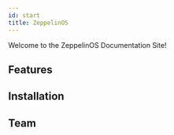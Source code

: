 ```yaml
---
id: start
title: ZeppelinOS
---
```


Welcome to the ZeppelinOS Documentation Site!

## Features

## Installation

## Team


